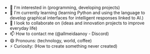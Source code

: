- 👀 I'm interested in (programming, developing projects)
- 🌱 I'm currently learning (learning Python and using the language to develop graphical interfaces for intelligent responses linked to AI.)
- 💞️ I look to collaborate on (ideas and innovation projects to improve everyday life)
- 📫 How to contact me (@allmeidaanoy - Discord)
- 😄 Pronouns: (technology, world, coffee)
- ⚡ Curiosity: (How to create something never created)

<!---
Almeida59/Almeida59 is a ✨ special ✨ repository because its `README.md` (this file) appears on your GitHub profile.
You can click the Preview link to take a look at your changes.
--->
